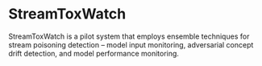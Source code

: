 # StreamToxWatch

StreamToxWatch is a pilot system that employs ensemble techniques for stream poisoning detection – model input monitoring, adversarial concept drift detection, and model performance monitoring.
